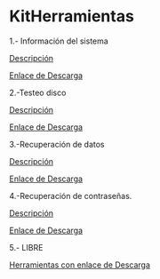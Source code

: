 # KitHerramientas

1.- Información del sistema

[Descripción](modulo0/modulo0.md)


[Enlace de Descarga]()

2.-Testeo disco

[Descripción](modulo1/modulo1.md)

[Enlace de Descarga]()

3.-Recuperación de datos

[Descripción](modulo2/modulo2.md)

[Enlace de Descarga]()

4.-Recuperación de contraseñas.

[Descripción](modulo3/modulo3.md)

[Enlace de Descarga](https://www.nirsoft.net/password_recovery_tools.html)

5.- LIBRE

[Herramientas con enlace de Descarga](modulo4/modulo4.md)



